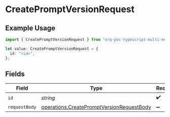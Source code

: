 # CreatePromptVersionRequest

## Example Usage

```typescript
import { CreatePromptVersionRequest } from "orq-poc-typescript-multi-env-version/models/operations";

let value: CreatePromptVersionRequest = {
  id: "<id>",
};
```

## Fields

| Field                                                                                                  | Type                                                                                                   | Required                                                                                               | Description                                                                                            |
| ------------------------------------------------------------------------------------------------------ | ------------------------------------------------------------------------------------------------------ | ------------------------------------------------------------------------------------------------------ | ------------------------------------------------------------------------------------------------------ |
| `id`                                                                                                   | *string*                                                                                               | :heavy_check_mark:                                                                                     | Prompt ID                                                                                              |
| `requestBody`                                                                                          | [operations.CreatePromptVersionRequestBody](../../models/operations/createpromptversionrequestbody.md) | :heavy_minus_sign:                                                                                     | N/A                                                                                                    |